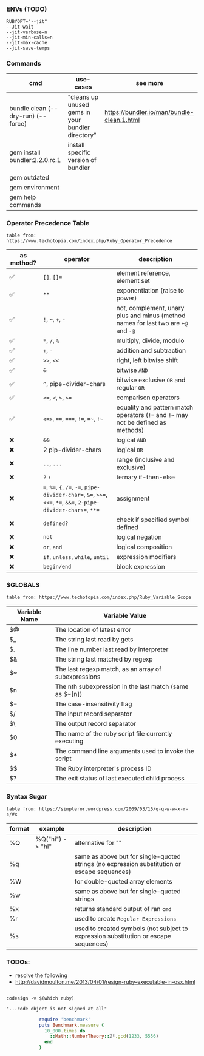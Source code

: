 
### ENVs (TODO)

```
RUBYOPT="--jit"
--Jit-wait
--jit-verbose=n
--jit-min-calls=n
--jit-max-cache
--jit-save-temps
```

### Commands

| cmd | use-cases | see more |
| --- | --- | --- |
| bundle clean (--dry-run) (--force) | "cleans up unused gems in your bundler directory" | https://bundler.io/man/bundle-clean.1.html |
| gem install bundler:2.2.0.rc.1 | install specific version of bundler | |
| gem outdated | | |
| gem environment | | |
| gem help commands | | |

### Operator Precedence Table

`table from: https://www.techotopia.com/index.php/Ruby_Operator_Precedence`

| as method? | operator | description |
| --- | --- | --- |
| ✅ | `[]`, `[]=`              | element reference, element set |
| ✅ | `**`                     | exponentiation (raise to power) |
| ✅ | `!`, `~`, `+`, `-`       | not, complement, unary plus and minus (method names for last two are `+@` and `-@` |
| ✅ | `*`, `/`, `%`            | multiply, divide, modulo |
| ✅ | `+`, `-`                 | addition and subtraction |
| ✅ | `>>`, `<<`               | right, left bitwise shift |
| ✅ | `&`                      | bitwise `AND` |
| ✅ | `^`, pipe-divider-chars  | bitwise exclusive `OR` and regular `OR` |
| ✅ | `<=`, `<`, `>`, `>=`     | comparison operators |
| ✅ | `<=>`, `==`, `===`, `!=`, `=~`, `!~` | equality and pattern match operators (`!=` and `!~` may not be defined as methods) |
| ❌ | `&&`                     | logical `AND` |
| ❌ | 2 pip-divider-chars      | logical `OR` |
| ❌ | `..`, `...`              | range (inclusive and exclusive) |
| ❌ | `?` `:`                  | ternary if-then-else |
| ❌ | `=`, `%=`, `{`, `/=`, `-=`, `pipe-divider-char=`, `&=`, `>>=`, `<<=`, `*=`, `&&=`, `2-pipe-divider-chars=`, `**=` | assignment |
| ❌ | `defined?`                | check if specified symbol defined |
| ❌ | `not`                    | logical negation |
| ❌ | `or`, `and`              | logical composition |
| ❌ | `if`, `unless`, `while`, `until` | expression modifiers |
| ❌ | `begin/end`              | block expression |

### $GLOBALS

`table from: https://www.techotopia.com/index.php/Ruby_Variable_Scope`

| Variable Name | Variable Value |
| ------------- | -------------- |
| $@ | The location of latest error |
| $_ | The string last read by gets |
| $. | The line number last read by interpreter |
| $& | The string last matched by regexp |
| $~ | The last regexp match, as an array of subexpressions |
| $n | The nth subexpression in the last match (same as $~[n]) |
| $= | The case-insensitivity flag |
| $/ | The input record separator |
| $\ | The output record separator |
| $0 | The name of the ruby script file currently executing |
| $* | The command line arguments used to invoke the script |
| $$ | The Ruby interpreter's process ID |
| $? | The exit status of last executed child process |

### Syntax Sugar

`table from: https://simpleror.wordpress.com/2009/03/15/q-q-w-w-x-r-s/#x`

| format | example | description |
| --- | --- | --- |
| %Q | %Q("hi") -> \"hi\" | alternative for "" |
| %q | | same as above but for single-quoted strings (no expression substitution or escape sequences) |
| %W | | for double-quoted array elements |
| %w | | same as above but for single-quoted strings |
| %x | | returns standard output of ran `cmd` |
| %r | | used to create `Regular Expressions` |
| %s | | used to created symbols (not subject to expression substitution or escape sequences) |

### TODOs:

 * resolve the following
 * http://davidmoulton.me/2013/04/01/resign-ruby-executable-in-osx.html
 
```

codesign -v $(which ruby)

"...code object is not signed at all"
```

```ruby
            require 'benchmark'
            puts Benchmark.measure {
              10_000.times do
                ::Math::NumberTheory::ℤ².gcd(1233, 5556)
              end
            }
```
